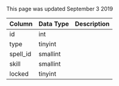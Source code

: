 This page was updated September 3 2019

| Column   | Data Type | Description |
| -------- | --------- | ----------- |
| id       | int       |             |
| type     | tinyint   |             |
| spell_id | smallint  |             |
| skill    | smallint  |             |
| locked   | tinyint   |             |